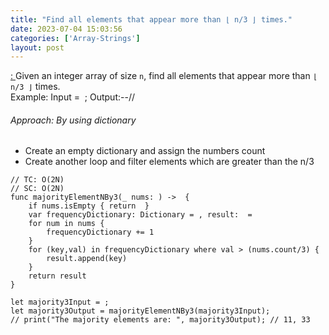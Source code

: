 ```yaml
---
title: "Find all elements that appear more than ⌊ n/3 ⌋ times."
date: 2023-07-04 15:03:56
categories: ['Array-Strings']
layout: post
---
```


<!-- wp:paragraph -->
<a href="https://leetcode.com/problems/majority-element-ii/description/" target="_blank" rel="noopener" title="">: </a>Given an integer array of size <code>n</code>, find all elements that appear more than <code>⌊ n/3 ⌋</code> times.<br>Example: Input =  ; Output:--// 


<!-- /wp:paragraph -->

<!-- wp:heading {"level":6,"textColor":"ast-global-color-2"} -->
<h6 class="wp-block-heading has-ast-global-color-2-color has-text-color">Approach:  By using dictionary</h6>
<!-- /wp:heading -->

<!-- wp:list -->
<ul><!-- wp:list-item -->
<li>Create an empty dictionary and assign the numbers count</li>
<!-- /wp:list-item -->

<!-- wp:list-item -->
<li>Create another loop and filter elements which are greater than the n/3</li>
<!-- /wp:list-item --></ul>
<!-- /wp:list -->

<!-- wp:code -->
<pre class="wp-block-code"><code lang="swift" class="language-swift">// TC: O(2N)
// SC: O(2N)
func majorityElementNBy3(_ nums: ) ->  {
    if nums.isEmpty { return  }
    var frequencyDictionary: Dictionary<Int,Int> = , result:  = 
    for num in nums {
        frequencyDictionary += 1
    }
    for (key,val) in frequencyDictionary where val > (nums.count/3) {
        result.append(key)
    }
    return result
}

let majority3Input = ;
let majority3Output = majorityElementNBy3(majority3Input);
// print("The majority elements are: ", majority3Output); // 11, 33</code></pre>
<!-- /wp:code -->